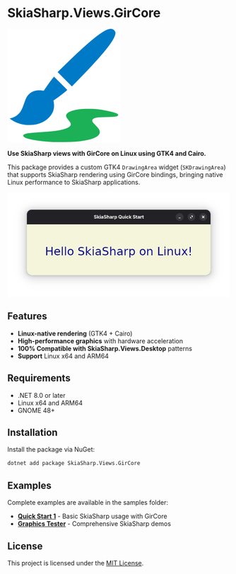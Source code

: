 # SkiaSharp.Views.GirCore

![SkiaSharp.Views.GirCore](/assets/nuget/SkiaSharp.Views.GirCore.svg)

**Use SkiaSharp views with GirCore on Linux using GTK4 and Cairo.**

This package provides a custom GTK4 `DrawingArea` widget (`SKDrawingArea`) that supports SkiaSharp rendering using GirCore bindings, bringing native Linux performance to SkiaSharp applications.

![Quick Start 1](/assets/QuickStart1.png)

## Features

- **Linux-native rendering** (GTK4 + Cairo)
- **High-performance graphics** with hardware acceleration
- **100% Compatible with SkiaSharp.Views.Desktop** patterns
- **Support** Linux x64 and ARM64

## Requirements

- .NET 8.0 or later
- Linux x64 and ARM64
- GNOME 48+

## Installation

Install the package via NuGet:

```bash
dotnet add package SkiaSharp.Views.GirCore
```

## Examples

Complete examples are available in the samples folder:

- **[Quick Start 1](/samples/GraphicsTester.Skia.GirCore/Program.cs)** - Basic SkiaSharp usage with GirCore
- **[Graphics Tester](/samples/GraphicsTester.Skia.GirCore/Program.cs)** - Comprehensive SkiaSharp demos

## License

This project is licensed under the [MIT License](/LICENSE).

